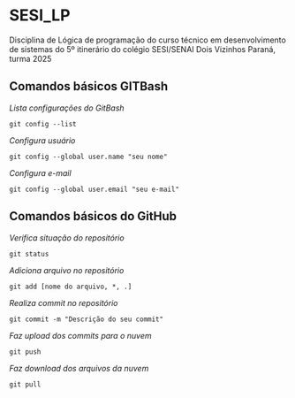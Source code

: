 # SESI_LP
Disciplina de Lógica de programação do curso técnico em desenvolvimento de sistemas do 5º itinerário do colégio SESI/SENAI Dois Vizinhos Paraná, turma 2025

## Comandos básicos GITBash

*Lista configurações do GitBash*
```
git config --list
``` 
*Configura usuário*
```
git config --global user.name "seu nome"
```

*Configura e-mail*
```
git config --global user.email "seu e-mail"
```

## Comandos básicos do GitHub 

*Verifica situação do repositório*
```
git status
```

*Adiciona arquivo no repositório*
```
git add [nome do arquivo, *, .]
```

*Realiza commit no repositório*
```
git commit -m "Descrição do seu commit"
```

*Faz upload dos commits para o nuvem*
```
git push
```
*Faz download dos arquivos da nuvem*
```
git pull
```


